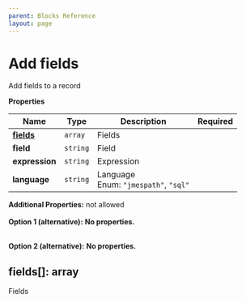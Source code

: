 ```yaml
---
parent: Blocks Reference
layout: page
---
```


# Add fields

Add fields to a record


**Properties**

|Name|Type|Description|Required|
|----|----|-----------|--------|
|[**fields**](#fields)|`array`|Fields<br/>||
|**field**|`string`|Field<br/>||
|**expression**|`string`|Expression<br/>||
|**language**|`string`|Language<br/>Enum: `"jmespath"`, `"sql"`<br/>||

**Additional Properties:** not allowed  
   
**Option 1 (alternative):** 
**No properties.**


   
**Option 2 (alternative):** 
**No properties.**


<a name="fields"></a>
## fields\[\]: array

Fields



